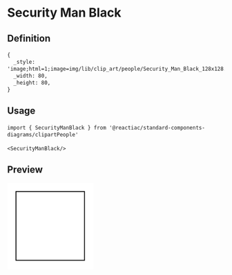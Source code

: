 # Security Man Black

## Definition

```
{
  _style: 'image;html=1;image=img/lib/clip_art/people/Security_Man_Black_128x128.pngstrokeColor=none;',
  _width: 80,
  _height: 80,
}
```

## Usage

```
import { SecurityManBlack } from '@reactiac/standard-components-diagrams/clipartPeople'

<SecurityManBlack/>
```

## Preview

<img src="./security-man-black.png" width="200"/>
